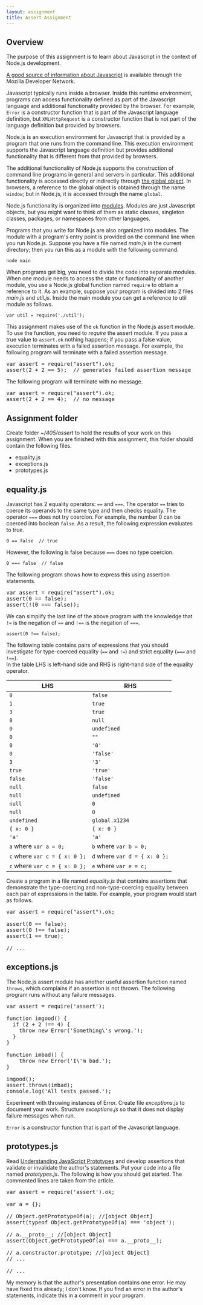 ```yaml
---
layout: assignment
title: Assert Assignment
---
```


## Overview

The purpose of this assignment is to learn about Javascript in the context of Node.js development.

[A good source of information about Javascript](https://developer.mozilla.org/en-US/docs/Web/JavaScript) is available through the Mozilla Developer Network.

Javascript typically runs inside a browser.
Inside this runtime environment, programs can access functionality defined as part of the Javascript language and additional functionality provided by the browser.
For example, <code>Error</code> is a constructor function that is part of the Javascript language definition,
but <code>XMLHttpRequest</code> is a constructor function that is not part of the language definition but provided by browsers.

Node.js is an execution environment for Javascript that is provided by a program that one runs from the command line.
This execution environment supports the Javascript language definition but provides additional functionality that is different from that provided by browsers.

The additional functionality of Node.js supports the construction of command line programs in general and servers in particular.
This additional functionality is accessed directly or indirectly through [the global object](http://nodejs.org/api/globals.html).
In browsers, a reference to the global object is obtained through the name <code>window</code>;
but in Node.js, it is accessed through the name <code>global</code>.

Node.js functionality is organized into [modules](http://nodejs.org/api/modules.html).
Modules are just Javascript objects,
but you might want to think of them as static classes, singleton classes, packages, or namespaces from other languages.

Programs that you write for Node.js are also organized into modules. The module with a program's entry point is provided on the command line when you run Node.js.  Suppose you have a file named _main.js_ in the current directory;
then you run this as a module with the following command.

    node main

When programs get big, you need to divide the code into separate modules.
When one module needs to access the state or functionality of another module,
you use a Node.js global function named <code>require</code> to obtain a reference to it.
As an example, suppose your program is divided into 2 files _main.js_ and _util.js_.
Inside the main module you can get a reference to util module as follows.

    var util = require('./util');

This assignment makes use of the <code>ok</code> function in the Node.js assert module.
To use the function, you need to _require_ the assert module.
If you pass a true value to <code>assert.ok</code> nothing happens;
if you pass a false value, execution terminates with a failed assertion message.
For example, the following program will terminate with a failed assertion message.

<pre>
var assert = require("assert").ok;
assert(2 + 2 == 5);  // generates failed assertion message
</pre>

The following program will terminate with no message.

<pre>
var assert = require("assert").ok;
assert(2 + 2 == 4);  // no message
</pre>

## Assignment folder

Create folder _~/405/assert_ to hold the results of your work on this assignment.  When you are finished with this assignment, this folder should contain the following files.

- equality.js
- exceptions.js
- prototypes.js

## equality.js

Javascript has 2 equality operators: <code>==</code> and <code>===</code>.
The operator <code>==</code> tries to coerce its operands to the same type and then checks equality.
The operator <code>===</code> does not try coercion.
For example, the number 0 can be coerced into boolean <code>false</code>.
As a result, the following expression evaluates to true.

    0 == false  // true

However, the following is false because <code>===</code> does no type coercion.

    0 === false  // false

The following program shows how to express this using assertion statements.

<pre>
var assert = require("assert").ok;
assert(0 == false);
assert(!(0 === false));
</pre>

We can simplify the last line of the above program with the knowledge that <code>!=</code> is the negation of <code>==</code>
and <code>!==</code> is the negation of <code>===</code>.

    assert(0 !== false);

The following table contains pairs of expressions that
you should investigate for type-coerced equality (<code>==</code> and <code>!=</code>)
and strict equality (<code>===</code> and <code>!==</code>).  
In the table LHS is left-hand side and RHS is right-hand side of the equality operator.

<div class="table-responsive csusbdt-assert-table">
  <table class="table table-striped">
    <thead>
      <tr>
        <th>LHS</th>
        <th>RHS</th>
      </tr>
    </thead>
    <tbody>
      <tr><td><code>0</code></td><td><code>false</code></td></tr>
      <tr><td><code>1</code></td><td><code>true</code></td></tr>
      <tr><td><code>3</code></td><td><code>true</code></td></tr>
      <tr><td><code>0</code></td><td><code>null</code></td></tr>
      <tr><td><code>0</code></td><td><code>undefined</code></td></tr>
      <tr><td><code>0</code></td><td><code>""</code></td></tr>
      <tr><td><code>0</code></td><td><code>'0'</code></td></tr>
      <tr><td><code>0</code></td><td><code>'false'</code></td></tr>
      <tr><td><code>3</code></td><td><code>'3'</code></td></tr>
      <tr><td><code>true</code></td><td><code>'true'</code></td></tr>
      <tr><td><code>false</code></td><td><code>'false'</code></td></tr>
      <tr><td><code>null</code></td><td><code>false</code></td></tr>
      <tr><td><code>null</code></td><td><code>undefined</code></td></tr>
      <tr><td><code>null</code></td><td><code>0</code></td></tr>
      <tr><td><code>null</code></td><td><code>0</code></td></tr>
      <tr><td><code>undefined</code></td><td><code>global.x1234</code></td></tr>
      <tr><td><code>{ x: 0 }</code></td><td><code>{ x: 0 }</code></td></tr>
      <tr><td><code>'a'</code></td><td><code>'a'</code></td></tr>
      <tr><td><code>a</code> where <code>var a = 0;</code></td><td><code>b</code> where <code>var b = 0;</code></td></tr>
      <tr><td><code>c</code> where <code>var c = { x: 0 };</code></td><td><code>d</code> where <code>var d = { x: 0 };</code></td></tr>
      <tr><td><code>c</code> where <code>var c = { x: 0 };</code></td><td><code>e</code> where <code>var e = c;</code></td></tr>
    </tbody>
  </table>
</div>

Create a program in a file named _equality.js_ that contains assertions that
demonstrate the type-coercing and non-type-coercing equality between each pair of expressions
in the table.
For example, your program would start as follows.

<pre>
var assert = require("assert").ok;

assert(0 == false);
assert(0 !== false);
assert(1 == true);

// ...
</pre>

## exceptions.js

The Node.js assert module has another useful assertion function named <code>throws</code>,
which complains if an assertion is not thrown.
The following program runs without any failure messages.

<pre>
var assert = require('assert');

function imgood() {
  if (2 + 2 !== 4) {
    throw new Error('Something\'s wrong.');
  }
}

function imbad() {
    throw new Error('I\'m bad.');
}

imgood();
assert.throws(imbad);
console.log('All tests passed.');
</pre>

Experiment with throwing instances of Error.
Create file _exceptions.js_ to document your work.
Structure _exceptions.js_ so that it does not display failure messages when run.

<p class="text-info well">
<code>Error</code> is a constructor function that is part of the Javascript language.
</p>

## prototypes.js

Read [Understanding JavaScript Prototypes](http://javascriptweblog.wordpress.com/2010/06/07/understanding-javascript-prototypes/) and develop assertions that validate or invalidate the author's statements.  Put your code into a file named _prototypes.js_. The following is how you should get started.  The commented lines are taken from the article.

<pre>
var assert = require('assert').ok;

var a = {};

// Object.getPrototypeOf(a); //[object Object]
assert(typeof Object.getPrototypeOf(a) === 'object');

// a.__proto__; //[object Object]
assert(Object.getPrototypeOf(a) === a.__proto__);

// a.constructor.prototype; //[object Object]
// ...

// ...
</pre>

<p class="text-info well">
My memory is that the author's presentation contains one error.
He may have fixed this already; I don't know.
If you find an error in the author's statements,
indicate this in a comment in your program.
</p>
